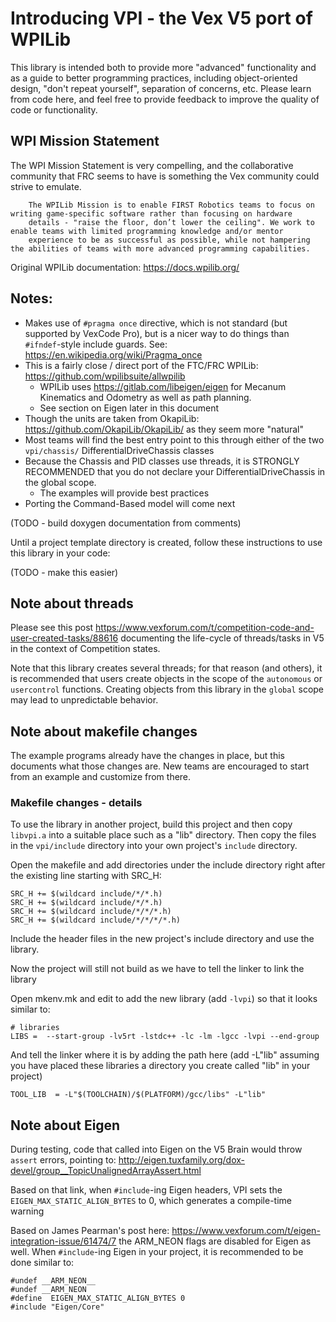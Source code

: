 # Introducing VPI - the Vex V5 port of WPILib

This library is intended both to provide more "advanced" functionality and as a guide to better programming practices, including object-oriented design, "don't repeat yourself", separation of concerns, etc.  Please learn from code here, and feel free to provide feedback to improve the quality of code or functionality.

## WPI Mission Statement

The WPI Mission Statement is very compelling, and the collaborative community that FRC seems to have is something the Vex community could strive to emulate.

```
    The WPILib Mission is to enable FIRST Robotics teams to focus on writing game-specific software rather than focusing on hardware 
    details - "raise the floor, don’t lower the ceiling". We work to enable teams with limited programming knowledge and/or mentor 
    experience to be as successful as possible, while not hampering the abilities of teams with more advanced programming capabilities.
```

Original WPILib documentation: https://docs.wpilib.org/

## Notes:

* Makes use of `#pragma once` directive, which is not standard (but supported by VexCode Pro), but is a nicer way to do things than `#ifndef`-style include guards. See: https://en.wikipedia.org/wiki/Pragma_once
* This is a fairly close / direct port of the FTC/FRC WPILib: https://github.com/wpilibsuite/allwpilib
    * WPILib uses https://gitlab.com/libeigen/eigen for Mecanum Kinematics and Odometry as well as path planning.
    * See section on Eigen later in this document
* Though the units are taken from OkapiLib: https://github.com/OkapiLib/OkapiLib/ as they seem more "natural"
* Most teams will find the best entry point to this through either of the two `vpi/chassis/` DifferentialDriveChassis classes
* Because the Chassis and PID classes use threads, it is STRONGLY RECOMMENDED that you do not declare your DifferentialDriveChassis in the global scope.
    * The examples will provide best practices
* Porting the Command-Based model will come next

(TODO - build doxygen documentation from comments)

Until a project template directory is created, follow these instructions to use this library in your code:

(TODO - make this easier)

## Note about threads

Please see this post https://www.vexforum.com/t/competition-code-and-user-created-tasks/88616 documenting the life-cycle of threads/tasks in V5 in the context of Competition states.

Note that this library creates several threads; for that reason (and others), it is recommended that users create objects in the scope of the `autonomous` or `usercontrol` functions.  Creating objects from this library in the `global` scope may lead to unpredictable behavior.

## Note about makefile changes

The example programs already have the changes in place, but this documents what those changes are.  New teams are encouraged to start from an example and customize from there.

### Makefile changes - details

To use the library in another project, build this project and then copy `libvpi.a` into a suitable place such as a "lib" directory.  Then copy the files in the `vpi/include` directory into your own project's `include` directory.

Open the makefile and add directories under the include directory right after the existing line starting with SRC_H:

    SRC_H += $(wildcard include/*/*.h)
    SRC_H += $(wildcard include/*/*.h)
    SRC_H += $(wildcard include/*/*/*.h)
    SRC_H += $(wildcard include/*/*/*/*.h)

Include the header files in the new project's include directory and use the library.

Now the project will still not build as we have to tell the linker to link the library

Open mkenv.mk and edit to add the new library (add `-lvpi`) so that it looks similar to:

    # libraries
    LIBS =  --start-group -lv5rt -lstdc++ -lc -lm -lgcc -lvpi --end-group

And tell the linker where it is by adding the path here (add -L"lib" assuming you have placed these libraries a directory you create called "lib" in your project)

    TOOL_LIB  = -L"$(TOOLCHAIN)/$(PLATFORM)/gcc/libs" -L"lib"

## Note about Eigen

During testing, code that called into Eigen on the V5 Brain would throw `assert` errors, pointing to: http://eigen.tuxfamily.org/dox-devel/group__TopicUnalignedArrayAssert.html

Based on that link, when `#include`-ing Eigen headers, VPI sets the `EIGEN_MAX_STATIC_ALIGN_BYTES` to 0, which generates a compile-time warning

Based on James Pearman's post here: https://www.vexforum.com/t/eigen-integration-issue/61474/7 the ARM_NEON flags are disabled for Eigen as well.  When `#include`-ing Eigen in your project, it is recommended to be done similar to:

    #undef __ARM_NEON__
    #undef __ARM_NEON
    #define  EIGEN_MAX_STATIC_ALIGN_BYTES 0
    #include "Eigen/Core"

